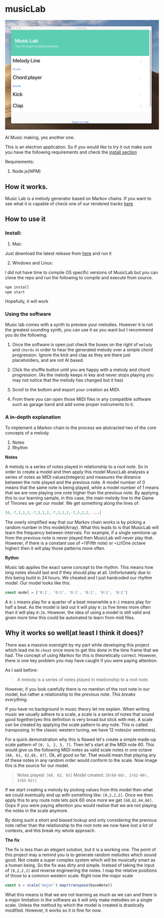# musicLab

![MusicLab](images/UIScreenshot.png)

AI Music making, yes another one.

This is an electron application. So if you would like to try it out make sure you have the following requirements and check the [install section](#Install)

Requirements:
1. Node.js(NPM)

## How it works.

Music Lab is a melody generator based on Markov chains. If you want to see what it is capable of check one of our rendered tracks [here](https://github.com/pedsm/musicLab/tree/master/polished_mp3s)

## How to use it

### Install:

1. Mac:

Just download the latest release from [here](https://github.com/pedsm/musicLab/releases) and run it

2. Windows and Linux:

I did not have time to compile OS specific versions of MusicLab but you can clone the repo and run the following to compile and execute from source.
```
npm install
npm start
```
Hopefully, it will work

### Using the software

Music lab comes with a synth to preview your melodies. However it is not the greatest sounding synth, you can use it as you want but I recommend you do the following:

1. Once the software is open just check the boxes on the right of `melody` and `chords` in order to hear the generated melody over a simple chord progression. Ignore the kick and clap as they are there just placeholders, and are not AI based.

2. Click the shuffle button until you are happy with a melody and chord progression. (As the melody keeps in key and never stops playing you may not notice that the melody has changed but it has)

3. Scroll to the bottom and export your creation as MIDI.

4. From there you can open those MIDI files in any compatible software such as garage band and add some proper instruments to it.

### A in-depth explanation

To implement a Markov chain to the process we abstracted two of the core concepts of a melody.

1. Notes
2. Rhythm 

**Notes**

A melody is a series of notes played in relationship to a root note. So in order to create a model and then apply this model MusicLab analyses a series of notes as MIDI values(integers) and measures the distance between the note played and the previous note. A model number of 0 means that the same note is being played, while a model number of 1 means that we are now playing one note higher than the previous note. By applying this to our learning sample, in this case, the main melody line to the Game of Thrones we get our model. We get something along the lines of:

```json
[0,-7,3,2,2,-7,3,2,2,-7,3,2,2,-7,3,2,2, ...]
```

The overly simplified way that our Markov chain works is by picking a random number in this model(Array). What this leads to is that MusicLab will learn the frequency between intervals. For example, if a single semitone up from the previous note is never played then MusicLab will never play that. However, if there is a constant use of `+7`(Fifth note) or `+12`(One octave higher) then it will play those patterns more often.

**Rythm**

Music lab applies the exact same concept to the rhythm. This means how long notes should last and if they should play at all. Unfortunately due to this being build in 24 hours. We cheated and I just hardcoded our rhythm model. Our model looks like this.

```javascript
const model = ['0:1', '0:1', '0:1', '0:1', '0:1', '0:2']
```

A `0:1` means play for a quarter of a beat meanwhile a `0:2` means play for half a beat. As the model is laid out it will play `0:1`s five times more often than it will play `0:2`s. However, the idea of using a model is still valid and given more time this could be automated to learn from midi files.

## Why it works so well(at least I think it does)?

There was a massive oversight by my part while developing this project which lead me to `cheat` once more to get this done in the time frame that we had. The concept of using Markov for this is theoretically correct. However, there is one key problem you may have caught if you were paying attention.

As I said before:

> A melody is a series of notes played in relationship to a root note.

However, if you look carefully there is no mention of the root note in our model, but rather a relationship to the previous note. *This breaks everything*.

If you have no background in music theory let me explain. When writing music we usually adhere to a scale, a scale is a series of notes that sound good together(yes this definition is very broad but stick with me). A scale can be created by applying the scale pattern to any note. This is called transposing. In the classic western tuning, we have 12 notes(or semitones).

For a quick demonstration why this is flawed let's create a simple made-up scale pattern of `[0, 1, 2, 5, 7]`. Then let's start at the MIDI note 60. This would give us the following MIDI notes as valid scale notes in one octave `[60, 61, 62,65, 67]`. Ok, all good so far. That would mean that playing any of these notes in any random order would conform to the scale. Now image this is the source for our model.

> Notes played: `[60, 62, 65]`
> Model created: `[0(60-60), 2(62-60), 3(65-62)]`

If we start creating a melody by picking values from this model then what we could eventually end up with something like: `[0,2,2,2]`. Once we then apply this to any route note lets pick 60 once more we get `[60,62,64,66]`. Oops if you were paying attention you would realise that we are not playing the notes in the scale anymore.

By doing such a short and biased lookup and only considering the previous note rather than the relationship to the root note we now have lost a lot of contexts, and this break my whole approach.

**The fix**

The fix is less than an elegant solution, but it is a working one. The point of this project may a remind you is to generate random melodies which sound good. Not create a super complex system which will be musically smart as a human being. So the fix was dirty and simple. Instead of taking the input of `[0,2,2,2]` and reverse engineering the notes. I map the relative positions of those to a common western scale. Right now the major scale

```javascript
const s = scale('major').map(transpose(baseNote))
```

What this means is that we are not learning as much as we can and there is a major limitation in the software as it will only make melodies on a single scale. Unless the method by which the model is created is drastically modified. However, it works so it is fine for now.